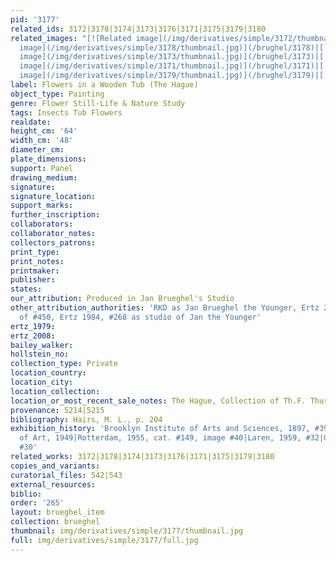 ```yaml
---
pid: '3177'
related_ids: 3172|3178|3174|3173|3176|3171|3175|3179|3180
related_images: "[![Related image](/img/derivatives/simple/3172/thumbnail.jpg)](/brughel/3172)|[![Related
  image](/img/derivatives/simple/3178/thumbnail.jpg)](/brughel/3178)|[![Related image](/img/derivatives/simple/3174/thumbnail.jpg)](/brughel/3174)|[![Related
  image](/img/derivatives/simple/3173/thumbnail.jpg)](/brughel/3173)|[![Related image](/img/derivatives/simple/3176/thumbnail.jpg)](/brughel/3176)|[![Related
  image](/img/derivatives/simple/3171/thumbnail.jpg)](/brughel/3171)|[![Related image](/img/derivatives/simple/3175/thumbnail.jpg)](/brughel/3175)|[![Related
  image](/img/derivatives/simple/3179/thumbnail.jpg)](/brughel/3179)|[![Related image](/img/derivatives/simple/3180/thumbnail.jpg)](/brughel/3180)"
label: Flowers in a Wooden Tub (The Hague)
object_type: Painting
genre: Flower Still-Life & Nature Study
tags: Insects Tub Flowers
realdate: 
height_cm: '64'
width_cm: '48'
diameter_cm: 
plate_dimensions: 
support: Panel
drawing_medium: 
signature: 
signature_location: 
support_marks: 
further_inscription: 
collaborators: 
collaborator_notes: 
collectors_patrons: 
print_type: 
print_notes: 
printmaker: 
publisher: 
states: 
our_attribution: Produced in Jan Brueghel's Studio
other_attribution_authorities: 'RKD as Jan Brueghel the Younger, Ertz 2008-10, variant
  of #450, Ertz 1984, #268 as studio of Jan the Younger'
ertz_1979: 
ertz_2008: 
bailey_walker: 
hollstein_no: 
collection_type: Private
location_country: 
location_city: 
location_collection: 
location_or_most_recent_sale_notes: The Hague, Collection of Th.F. Thurkow
provenance: 5214|5215
bibliography: Hairs, M. L., p. 204
exhibition_history: 'Brooklyn Institute of Arts and Sciences, 1897, #399|Toledo Museum
  of Art, 1949|Rotterdam, 1955, cat. #149, image #40|Laren, 1959, #32|Ghent 1960,
  #30'
related_works: 3172|3178|3174|3173|3176|3171|3175|3179|3180
copies_and_variants: 
curatorial_files: 542|543
external_resources: 
biblio: 
order: '265'
layout: brueghel_item
collection: brueghel
thumbnail: img/derivatives/simple/3177/thumbnail.jpg
full: img/derivatives/simple/3177/full.jpg
---
```

